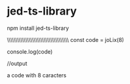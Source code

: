 # jed-ts-library
npm install jed-ts-library 

\\\\\\\\\\\\\\\\\\\\\\\\\\\\\\\\\\\\\\\\\\\\\\\\\\\\\\\\\\\\\\\\\\\\\\\\\\
const code = joLix(8)


console.log(code)


//output 

a code with 8 caracters
